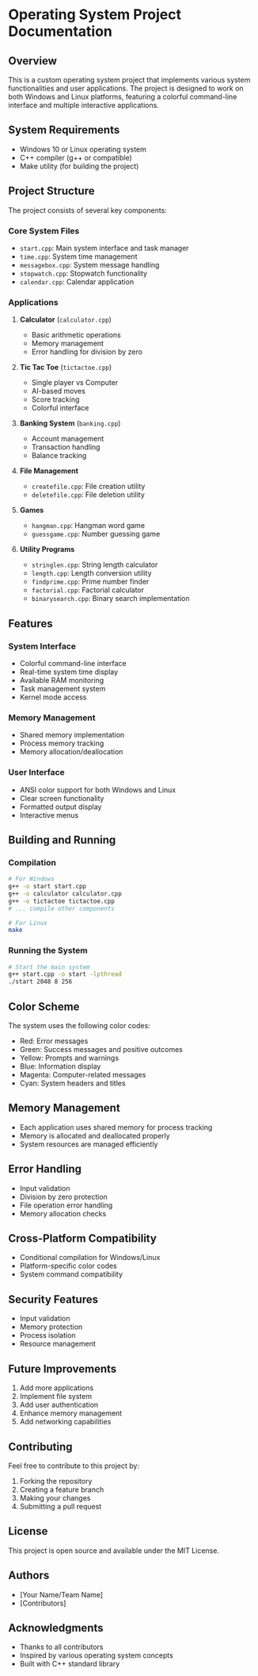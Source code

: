 # Operating System Project Documentation

## Overview
This is a custom operating system project that implements various system functionalities and user applications. The project is designed to work on both Windows and Linux platforms, featuring a colorful command-line interface and multiple interactive applications.

## System Requirements
- Windows 10 or Linux operating system
- C++ compiler (g++ or compatible)
- Make utility (for building the project)

## Project Structure
The project consists of several key components:

### Core System Files
- `start.cpp`: Main system interface and task manager
- `time.cpp`: System time management
- `messagebox.cpp`: System message handling
- `stopwatch.cpp`: Stopwatch functionality
- `calendar.cpp`: Calendar application

### Applications
1. **Calculator** (`calculator.cpp`)
   - Basic arithmetic operations
   - Memory management
   - Error handling for division by zero

2. **Tic Tac Toe** (`tictactoe.cpp`)
   - Single player vs Computer
   - AI-based moves
   - Score tracking
   - Colorful interface

3. **Banking System** (`banking.cpp`)
   - Account management
   - Transaction handling
   - Balance tracking

4. **File Management**
   - `createfile.cpp`: File creation utility
   - `deletefile.cpp`: File deletion utility

5. **Games**
   - `hangman.cpp`: Hangman word game
   - `guessgame.cpp`: Number guessing game

6. **Utility Programs**
   - `stringlen.cpp`: String length calculator
   - `length.cpp`: Length conversion utility
   - `findprime.cpp`: Prime number finder
   - `factorial.cpp`: Factorial calculator
   - `binarysearch.cpp`: Binary search implementation

## Features

### System Interface
- Colorful command-line interface
- Real-time system time display
- Available RAM monitoring
- Task management system
- Kernel mode access

### Memory Management
- Shared memory implementation
- Process memory tracking
- Memory allocation/deallocation

### User Interface
- ANSI color support for both Windows and Linux
- Clear screen functionality
- Formatted output display
- Interactive menus

## Building and Running

### Compilation
```bash
# For Windows
g++ -o start start.cpp
g++ -o calculator calculator.cpp
g++ -o tictactoe tictactoe.cpp
# ... compile other components

# For Linux
make
```

### Running the System
```bash
# Start the main system
g++ start.cpp -o start -lpthread
./start 2048 8 256
```

## Color Scheme
The system uses the following color codes:
- Red: Error messages
- Green: Success messages and positive outcomes
- Yellow: Prompts and warnings
- Blue: Information display
- Magenta: Computer-related messages
- Cyan: System headers and titles

## Memory Management
- Each application uses shared memory for process tracking
- Memory is allocated and deallocated properly
- System resources are managed efficiently

## Error Handling
- Input validation
- Division by zero protection
- File operation error handling
- Memory allocation checks

## Cross-Platform Compatibility
- Conditional compilation for Windows/Linux
- Platform-specific color codes
- System command compatibility

## Security Features
- Input validation
- Memory protection
- Process isolation
- Resource management

## Future Improvements
1. Add more applications
2. Implement file system
3. Add user authentication
4. Enhance memory management
5. Add networking capabilities

## Contributing
Feel free to contribute to this project by:
1. Forking the repository
2. Creating a feature branch
3. Making your changes
4. Submitting a pull request

## License
This project is open source and available under the MIT License.

## Authors
- [Your Name/Team Name]
- [Contributors]

## Acknowledgments
- Thanks to all contributors
- Inspired by various operating system concepts
- Built with C++ standard library 